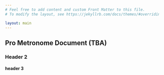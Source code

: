 ```yaml
---
# Feel free to add content and custom Front Matter to this file.
# To modify the layout, see https://jekyllrb.com/docs/themes/#overriding-theme-defaults

layout: main
---
```



## Pro Metronome Document (TBA)
### Header 2
#### header 3
<!-- home content -->

<!-- ![](assets/img/xigua_poster.png) -->
